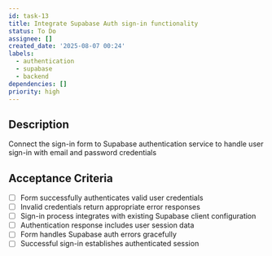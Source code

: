 ```yaml
---
id: task-13
title: Integrate Supabase Auth sign-in functionality
status: To Do
assignee: []
created_date: '2025-08-07 00:24'
labels:
  - authentication
  - supabase
  - backend
dependencies: []
priority: high
---
```


## Description

Connect the sign-in form to Supabase authentication service to handle user sign-in with email and password credentials

## Acceptance Criteria

- [ ] Form successfully authenticates valid user credentials
- [ ] Invalid credentials return appropriate error responses
- [ ] Sign-in process integrates with existing Supabase client configuration
- [ ] Authentication response includes user session data
- [ ] Form handles Supabase auth errors gracefully
- [ ] Successful sign-in establishes authenticated session
